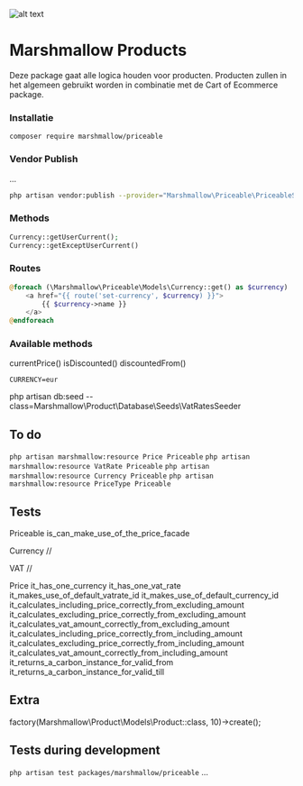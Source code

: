 ![alt text](https://cdn.marshmallow-office.com/media/images/logo/marshmallow.transparent.red.png "marshmallow.")

# Marshmallow Products

Deze package gaat alle logica houden voor producten. Producten zullen in het algemeen gebruikt worden in combinatie met de Cart of Ecommerce package.

### Installatie

```
composer require marshmallow/priceable
```

### Vendor Publish

...

```bash
php artisan vendor:publish --provider="Marshmallow\Priceable\PriceableServiceProvider" --tag="config" --force
```

### Methods

```php
Currency::getUserCurrent();
Currency::getExceptUserCurrent()
```

### Routes

```php
@foreach (\Marshmallow\Priceable\Models\Currency::get() as $currency)
    <a href="{{ route('set-currency', $currency) }}">
        {{ $currency->name }}
    </a>
@endforeach
```

### Available methods

currentPrice()
isDiscounted()
discountedFrom()

```
CURRENCY=eur
```

php artisan db:seed --class=Marshmallow\\Product\\Database\\Seeds\\VatRatesSeeder

## To do

`php artisan marshmallow:resource Price Priceable`
`php artisan marshmallow:resource VatRate Priceable`
`php artisan marshmallow:resource Currency Priceable`
`php artisan marshmallow:resource PriceType Priceable`

## Tests

Priceable
is_can_make_use_of_the_price_facade

Currency
//

VAT
//

Price
it_has_one_currency
it_has_one_vat_rate
it_makes_use_of_default_vatrate_id
it_makes_use_of_default_currency_id
it_calculates_including_price_correctly_from_excluding_amount
it_calculates_excluding_price_correctly_from_excluding_amount
it_calculates_vat_amount_correctly_from_excluding_amount
it_calculates_including_price_correctly_from_including_amount
it_calculates_excluding_price_correctly_from_including_amount
it_calculates_vat_amount_correctly_from_including_amount
it_returns_a_carbon_instance_for_valid_from
it_returns_a_carbon_instance_for_valid_till

## Extra

factory(Marshmallow\Product\Models\Product::class, 10)->create();

## Tests during development

`php artisan test packages/marshmallow/priceable`
...
